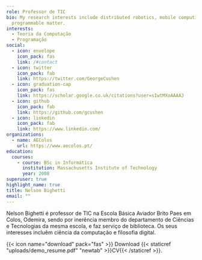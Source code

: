 ```yaml
---
role: Professor de TIC
bio: My research interests include distributed robotics, mobile computing and
  programmable matter.
interests:
  - Teoria da Computação
  - Programação
social:
  - icon: envelope
    icon_pack: fas
    link: /#contact
  - icon: twitter
    icon_pack: fab
    link: https://twitter.com/GeorgeCushen
  - icon: graduation-cap
    icon_pack: fas
    link: https://scholar.google.co.uk/citations?user=sIwtMXoAAAAJ
  - icon: github
    icon_pack: fab
    link: https://github.com/gcushen
  - icon: linkedin
    icon_pack: fab
    link: https://www.linkedin.com/
organizations:
  - name: AEColos
    url: https://www.aecolos.pt/
education:
  courses:
    - course: BSc in Informática
      institution: Massachusetts Institute of Technology
      year: 2008
superuser: true
highlight_name: true
title: Nelson Bighetti
email: ""
---
```

Nelson Bighetti é professor de TIC na Escola Básica Aviador Brito Paes em Colos, Odemira, sendo por inerência membro do departamento de Ciências e Tecnologias da mesma escola, e faz serviço de biblioteca. Os seus interesses incluêm ciência da computação e filosofia digital.

{{< icon name="download" pack="fas" >}} Download {{< staticref "uploads/demo_resume.pdf" "newtab" >}}CV{{< /staticref >}}.